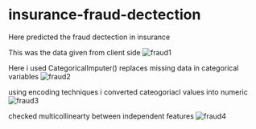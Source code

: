 # insurance-fraud-dectection
Here  predicted the fraud dectection in insurance

This was the data given from client side
![fraud1](https://user-images.githubusercontent.com/90147513/153152921-7ac548e7-3466-4254-b3fc-69ccecd582c9.PNG)


Here i used CategoricalImputer() replaces missing data in categorical variables 
![fraud2](https://user-images.githubusercontent.com/90147513/153153463-4c8fe722-7b7c-40db-b5cb-6ee6ee1ac61c.PNG)

using encoding techniques i converted cateogoriacl values into numeric
![fraud3](https://user-images.githubusercontent.com/90147513/153155267-1f952211-01f3-4d40-ac2c-fdacb9f8c882.PNG)


checked multicollinearty between independent features
![fraud4](https://user-images.githubusercontent.com/90147513/153155947-e03febb4-b965-455b-9070-21b289b72dd6.PNG)











